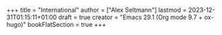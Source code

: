 +++
title = "International"
author = ["Alex Seltmann"]
lastmod = 2023-12-31T01:15:11+01:00
draft = true
creator = "Emacs 29.1 (Org mode 9.7 + ox-hugo)"
bookFlatSection = true
+++
